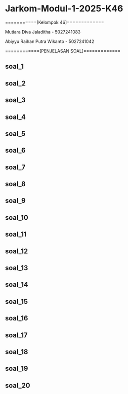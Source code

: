 # Jarkom-Modul-1-2025-K46

===========[Kelompok 46]=============

Mutiara Diva Jaladitha - 5027241083

Abiyyu Raihan Putra Wikanto - 5027241042

============[PENJELASAN SOAL]=============
## soal_1 

## soal_2

## soal_3 

## soal_4

## soal_5

## soal_6

## soal_7

## soal_8

## soal_9

## soal_10

## soal_11

## soal_12

## soal_13

## soal_14

## soal_15

## soal_16

## soal_17

## soal_18

## soal_19

## soal_20
